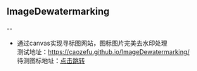 ## ImageDewatermarking
--
* 通过canvas实现寻标图网站，图标图片完美去水印处理  
测试地址：<a href="https://caozefu.github.io/ImageDewatermarking/">https://caozefu.github.io/ImageDewatermarking/</a>  
待测图标地址：<a href="https://i.52112.com/icon/jpg/256/20190730/50568/2303911.jpg">点击跳转</a>
